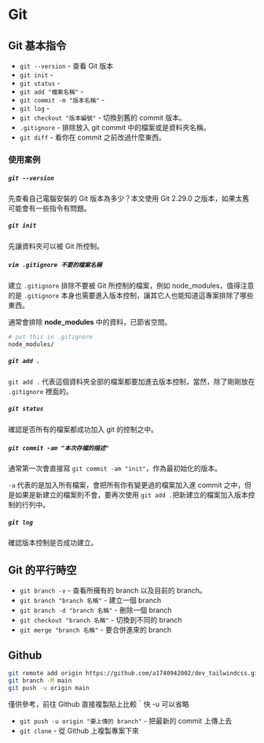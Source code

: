 # Git

## Git 基本指令

* `git --version` - 查看 Git 版本
* `git init` - 
* `git status` - 
* `git add "檔案名稱"` - 
* `git commit -m "版本名稱"` - 
* `git log` - 
* `git checkout "版本編號"` - 切換到舊的 commit 版本。
* `.gitignore` - 排除放入 git commit 中的檔案或是資料夾名稱。
* `git diff` - 看你在 commit 之前改過什麼東西。

### 使用案例

##### `git --version`

先查看自己電腦安裝的 Git 版本為多少？本文使用 Git 2.29.0 之版本，如果太舊可能會有一些指令有問題。

##### `git init`

先讓資料夾可以被 Git 所控制。

##### `vim .gitignore 不要的檔案名稱`

建立 `.gitignore` 排除不要被 Git 所控制的檔案，例如 node_modules，值得注意的是 `.gitignore` 本身也需要進入版本控制，讓其它人也能知道這專案排除了哪些東西。

通常會排除 **node_modules** 中的資料，已節省空間。

```bash
# put this in .gitignore
node_modules/
```

##### `git add .` 

`git add .` 代表這個資料夾全部的檔案都要加進去版本控制，當然，除了剛剛放在 `.gitignore` 裡面的。

##### `git status`

確認是否所有的檔案都成功加入 git 的控制之中。

##### `git commit -am "本次存檔的描述"`

通常第一次會直接寫 `git commit -am "init"`，作為最初始化的版本。

`-a` 代表的是加入所有檔案，會把所有你有變更過的檔案加入進 commit 之中，但是如果是新建立的檔案則不會，要再次使用 `git add .`把新建立的檔案加入版本控制的行列中。

##### `git log`

確認版本控制是否成功建立。

## Git 的平行時空

* `git branch -v` - 查看所擁有的 branch 以及目前的 branch。
* `git branch "branch 名稱"` - 建立一個 branch
* `git branch -d "branch 名稱"` - 刪除一個 branch
* `git checkout "branch 名稱"` - 切換到不同的 branch
* `git merge "branch 名稱"` - 要合併進來的 branch

## Github

```bash
git remote add origin https://github.com/a1740942002/dev_tailwindcss.git
git branch -M main
git push -u origin main
```

僅供參考，前往 Github 直接複製貼上比較｀快
-u 可以省略

* `git push -u origin "要上傳的 branch"` - 把最新的 commit 上傳上去
* `git clone` - 從 Github 上複製專案下來
